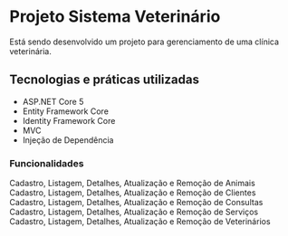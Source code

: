 <h1>Projeto Sistema Veterinário</h1>
<p>Está sendo desenvolvido um projeto para gerenciamento de uma clínica veterinária.</p>

<h2>Tecnologias e práticas utilizadas</h2>

<ul>
<li>ASP.NET Core 5</li>
<li>Entity Framework Core</li>
<li>Identity Framework Core</li>
<li>MVC</li>
<li>Injeção de Dependência</li>
</ul>

<h3>Funcionalidades</h3>
Cadastro, Listagem, Detalhes, Atualização e Remoção de Animais </br>
Cadastro, Listagem, Detalhes, Atualização e Remoção de Clientes </br>
Cadastro, Listagem, Detalhes, Atualização e Remoção de Consultas </br>
Cadastro, Listagem, Detalhes, Atualização e Remoção de Serviços </br>
Cadastro, Listagem, Detalhes, Atualização e Remoção de Veterinários </br>
